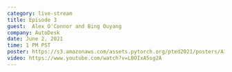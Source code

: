 ```yaml
---
category: live-stream
title: Episode 3
guest:  Alex O'Connor and Bing Ouyang
company: AutoDesk
date: June 2, 2021
time: 1 PM PST
poster: https://s3.amazonaws.com/assets.pytorch.org/pted2021/posters/A1.png
video: https://www.youtube.com/watch?v=LBOIxA5sg2A
---
```

